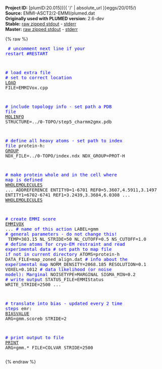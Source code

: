 **Project ID:** [plumID:20.015]({{ '/' | absolute_url }}eggs/20/015/)  
**Source:** EMMI-ASCT2/2-EMMI/plumed.dat  
**Originally used with PLUMED version:** 2.6-dev  
**Stable:** [raw zipped stdout](plumed.dat.plumed.stdout.txt.zip) - [stderr](plumed.dat.plumed.stderr)  
**Master:** [raw zipped stdout](plumed.dat.plumed_master.stdout.txt.zip) - [stderr](plumed.dat.plumed_master.stderr)  

{% raw %}<pre>
<span style="color:blue"># uncomment next line if your restart</span>
<span style="color:blue">#RESTART</span>

<span style="color:blue"># load extra file</span>
<span style="color:blue"># set to correct location</span>
<a href="https://plumed.github.io/doc-master/user-doc/html/_l_o_a_d.html">LOAD</a> FILE=EMMIVox.cpp

<span style="color:blue"># include topology info - set path a PDB file</span>
<a href="https://plumed.github.io/doc-master/user-doc/html/_m_o_l_i_n_f_o.html">MOLINFO</a> STRUCTURE=../0-TOPO/step5_charmm2gmx.pdb

<span style="color:blue"># define all heavy atoms - set path to index file</span>
protein-h: <a href="https://plumed.github.io/doc-master/user-doc/html/_g_r_o_u_p.html">GROUP</a> NDX_FILE=../0-TOPO/index.ndx NDX_GROUP=PROT-H

<span style="color:blue"># make protein whole and in the cell where map is defined</span>
<a href="https://plumed.github.io/doc-master/user-doc/html/_w_h_o_l_e_m_o_l_e_c_u_l_e_s.html">WHOLEMOLECULES</a> ...
ADDREFERENCE 
ENTITY0=1-6701         REF0=5.3607,4.5911,3.1497
ENTITY1=6702-6741      REF1=3.2439,3.3684,6.0308
... <a href="https://plumed.github.io/doc-master/user-doc/html/_w_h_o_l_e_m_o_l_e_c_u_l_e_s.html">WHOLEMOLECULES</a>

<span style="color:blue"># create EMMI score</span>
<a href="https://plumed.github.io/doc-master/user-doc/html/_e_m_m_i_v_o_x.html">EMMIVOX</a> ...
<span style="color:blue"># name of this action</span>
LABEL=gmm
<span style="color:blue"># general parameters - do not change this! </span>
TEMP=303.15 NL_STRIDE=50 NL_CUTOFF=0.5 NS_CUTOFF=1.0
<span style="color:blue"># define atoms for cryo-EM restraint and read experimental data</span>
<span style="color:blue"># set path to map file if not in current directory</span>
ATOMS=protein-h DATA_FILE=map_zoned_align.dat
<span style="color:blue"># info about the experimental map</span>
NORM_DENSITY=2068.185 RESOLUTION=0.1 VOXEL=0.1012
<span style="color:blue"># data likelihood (or noise model): Marginal</span>
NOISETYPE=MARGINAL SIGMA_MIN=0.2
<span style="color:blue"># write output</span>
STATUS_FILE=EMMIStatus WRITE_STRIDE=2500
...

<span style="color:blue"># translate into bias - updated every 2 time steps</span>
emr: <a href="https://plumed.github.io/doc-master/user-doc/html/_b_i_a_s_v_a_l_u_e.html">BIASVALUE</a> ARG=gmm.scoreb STRIDE=2

<span style="color:blue"># print output to file</span>
<a href="https://plumed.github.io/doc-master/user-doc/html/_p_r_i_n_t.html">PRINT</a> ARG=gmm.* FILE=COLVAR STRIDE=2500
</pre>{% endraw %}
